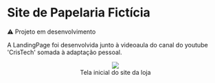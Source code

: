 # Site de Papelaria Fictícia

⚠️ Projeto em desenvolvimento

A LandingPage foi desenvolvida junto à videoaula do canal do youtube 'CrisTech' somada à adaptação pessoal.

<div align="center">
  <img src="https://user-images.githubusercontent.com/38301852/213064437-1dd5f89e-ce40-4d43-bc2d-0ebe96422813.gif" width=""/>
  <br><span style-font="font-size: xx-small">Tela inicial do site da loja</span>
</div>
